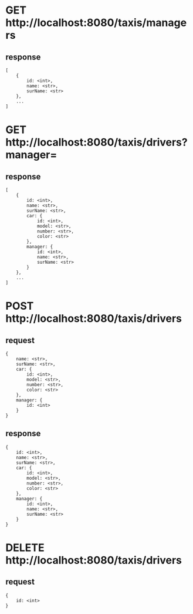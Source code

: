 # GET http://localhost:8080/taxis/managers
## response
```
[
    {
        id: <int>,
        name: <str>,
        surName: <str>
    },
    ...
]

```
# GET http://localhost:8080/taxis/drivers?manager=
## response
```
[
    {
        id: <int>,
        name: <str>,
        surName: <str>,
        car: {
            id: <int>,
            model: <str>,
            number: <str>,
            color: <str>
        },
        manager: {
            id: <int>,
            name: <str>,
            surName: <str>
        }
    },
    ...
]

```

# POST http://localhost:8080/taxis/drivers
## request
```
{
    name: <str>,
    surName: <str>,
    car: {
        id: <int>,
        model: <str>,
        number: <str>,
        color: <str>
    },
    manager: {
        id: <int>
    }
}

```
## response
```
{
    id: <int>,
    name: <str>,
    surName: <str>,
    car: {
        id: <int>,
        model: <str>,
        number: <str>,
        color: <str>
    },
    manager: {
        id: <int>,
        name: <str>,
        surName: <str>
    }
}

```

# DELETE http://localhost:8080/taxis/drivers
## request
```
{
    id: <int>
}

```
